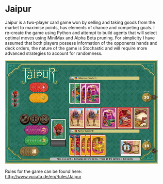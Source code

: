 # Jaipur
Jaipur is a two-player card game won by selling and taking goods from the market to maximise points, has elements of chance and competing goals. I re-create the game using Python and attempt to build agents that will select optimal moves using MiniMax and Alpha Beta pruning. For simplicity I have assumed that both players possess information of the opponents hands and deck orders, the nature of the game is Stochastic and will require more advanced strategies to account for randomness.

![alt text](https://github.com/Kerorogunso/Jaipur/blob/master/Jaipur.jpg)

Rules for the game can be found here: http://www.yucata.de/en/Rules/Jaipur
